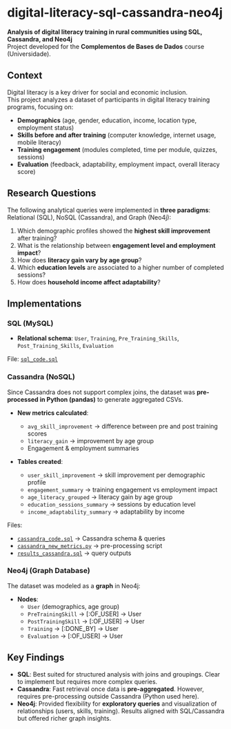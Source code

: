 # digital-literacy-sql-cassandra-neo4j

**Analysis of digital literacy training in rural communities using SQL, Cassandra, and Neo4j**  
Project developed for the **Complementos de Bases de Dados** course (Universidade).

## Context

Digital literacy is a key driver for social and economic inclusion.  
This project analyzes a dataset of participants in digital literacy training programs, focusing on:

- **Demographics** (age, gender, education, income, location type, employment status)  
- **Skills before and after training** (computer knowledge, internet usage, mobile literacy)  
- **Training engagement** (modules completed, time per module, quizzes, sessions)  
- **Evaluation** (feedback, adaptability, employment impact, overall literacy score)

## Research Questions

The following analytical queries were implemented in **three paradigms**: Relational (SQL), NoSQL (Cassandra), and Graph (Neo4j):

1. Which demographic profiles showed the **highest skill improvement** after training?  
2. What is the relationship between **engagement level and employment impact**?  
3. How does **literacy gain vary by age group**?  
4. Which **education levels** are associated to a higher number of completed sessions?  
5. How does **household income affect adaptability**?  

## Implementations

### SQL (MySQL)

- **Relational schema**: `User`, `Training`, `Pre_Training_Skills`, `Post_Training_Skills`, `Evaluation`  
 
File: [`sql_code.sql`](./sql_code.sql)

### Cassandra (NoSQL)

Since Cassandra does not support complex joins, the dataset was **pre-processed in Python (pandas)** to generate aggregated CSVs.

- **New metrics calculated**:
  - `avg_skill_improvement` → difference between pre and post training scores  
  - `literacy_gain` → improvement by age group  
  - Engagement & employment summaries  

- **Tables created**:
  - `user_skill_improvement` → skill improvement per demographic profile  
  - `engagement_summary` → training engagement vs employment impact  
  - `age_literacy_grouped` → literacy gain by age group  
  - `education_sessions_summary` → sessions by education level  
  - `income_adaptability_summary` → adaptability by income  

Files:  
- [`cassandra_code.sql`](./cassandra_code.sql) → Cassandra schema & queries  
- [`cassandra_new_metrics.py`](./cassandra_new_metrics.py) → pre-processing script  
- [`results_cassandra.sql`](./results_cassandra.sql) → query outputs
  
### Neo4j (Graph Database)

The dataset was modeled as a **graph** in Neo4j:

- **Nodes**:
  - `User` (demographics, age group)  
  - `PreTrainingSkill` → [:OF_USER] → User  
  - `PostTrainingSkill` → [:OF_USER] → User  
  - `Training` → [:DONE_BY] → User  
  - `Evaluation` → [:OF_USER] → User  

## Key Findings

- **SQL**: Best suited for structured analysis with joins and groupings. Clear to implement but requires more complex queries.  
- **Cassandra**: Fast retrieval once data is **pre-aggregated**. However, requires pre-processing outside Cassandra (Python used here).  
- **Neo4j**: Provided flexibility for **exploratory queries** and visualization of relationships (users, skills, training). Results aligned with SQL/Cassandra but offered richer graph insights.  



